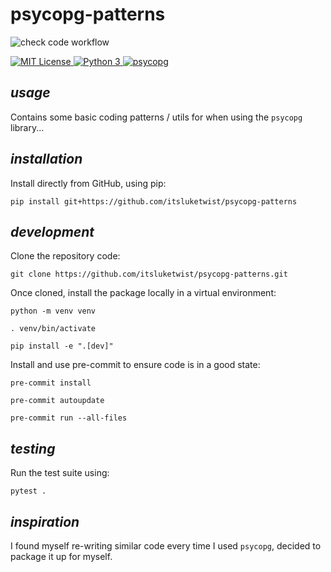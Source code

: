 # **psycopg-patterns**


![check code workflow](https://github.com/itsluketwist/psycopg-patterns/actions/workflows/check.yaml/badge.svg)


<div>
    <!-- badges from : https://shields.io/ -->
    <!-- logos available : https://simpleicons.org/ -->
    <a href="https://opensource.org/licenses/MIT">
        <img alt="MIT License" src="https://img.shields.io/badge/Licence-MIT-yellow?style=for-the-badge&logo=docs&logoColor=white" />
    </a>
    <a href="https://www.python.org/">
        <img alt="Python 3" src="https://img.shields.io/badge/Python_3-blue?style=for-the-badge&logo=python&logoColor=white" />
    </a>
    <a href="https://www.psycopg.org/">
        <img alt="psycopg" src="https://img.shields.io/badge/psycopg-green?style=for-the-badge&logo=python&logoColor=white" />
    </a>
</div>

## *usage*

Contains some basic coding patterns / utils for when using the `psycopg` library...

## *installation*

Install directly from GitHub, using pip:

```shell
pip install git+https://github.com/itsluketwist/psycopg-patterns
```

## *development*

Clone the repository code:

```shell
git clone https://github.com/itsluketwist/psycopg-patterns.git
```

Once cloned, install the package locally in a virtual environment:

```shell
python -m venv venv

. venv/bin/activate

pip install -e ".[dev]"
```

Install and use pre-commit to ensure code is in a good state:

```shell
pre-commit install

pre-commit autoupdate

pre-commit run --all-files
```

## *testing*

Run the test suite using:

```shell
pytest .
```


## *inspiration*

I found myself re-writing similar code every time I used `psycopg`, decided to package it up for myself.